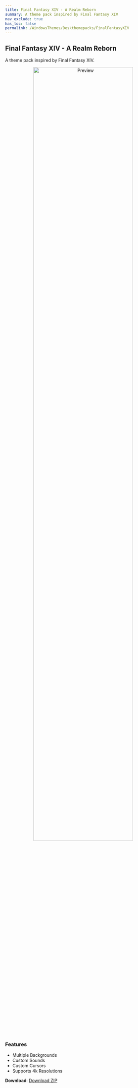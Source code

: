 ```yaml
---
title: Final Fantasy XIV - A Realm Reborn
summary: A theme pack inspired by Final Fantasy XIV
nav_exclude: true
has_toc: false
permalink: /WindowsThemes/Deskthemepacks/FinalFantasyXIV
---
```


## Final Fantasy XIV - A Realm Reborn
A theme pack inspired by Final Fantasy XIV.

<div align="center">
    <img src="https://gitlab.com/the-back-room/deskthemepacks/sfw/ffxiv-arr/-/raw/main/Extras/Preview.bmp" alt="Preview" width="80%" />
</div>

### Features

- Multiple Backgrounds
- Custom Sounds
- Custom Cursors
- Supports 4k Resolutions

**Download**: [Download ZIP](https://gitlab.com/the-back-room/deskthemepacks/sfw/ffxiv-arr/-/archive/main/ffxiv-arr-main.zip)